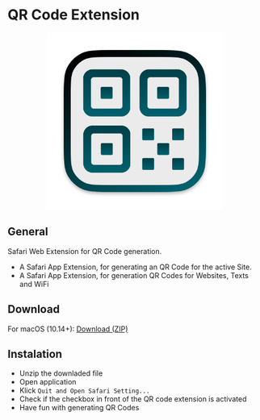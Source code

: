 # QR Code Extension

<div align="center"">
<img src="https://github.com/NiklasGabriel/QR-Code/blob/9e6d28ba9c0bfb87aceb6bb48e94b47f9b0db949/Icon.png" height="350" alt="QR Code Extension Logo">
<!--<img src="https://github.com/NiklasGabriel/QR-Code/blob/9e6d28ba9c0bfb87aceb6bb48e94b47f9b0db949/Cover.png" height="400" alt="QR Code Extension Cover">-->
</div>

## General
Safari Web Extension for QR Code generation.
- A Safari App Extension, for generating an QR Code for the active Site.
- A Safari App Extension, for generation QR Codes for Websites, Texts and WiFi

## Download
For macOS (10.14+): [Download (ZIP)](https://github.com/NiklasGabriel/QR-Code/releases/latest/download/QR.Code.app.zip)


## Instalation
- Unzip the downladed file
- Open application
- Klick `Quit and Open Safari Setting...`
- Check if the checkbox in front of the QR code extension is activated
- Have fun with generating QR Codes
